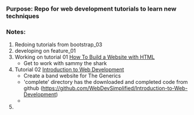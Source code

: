 ### Purpose: Repo for web development tutorials to learn new techniques
### Notes:
1) Redoing tutorials from bootstrap_03
2) developing on feature_01
3) Working on tutorial 01 [How To Build a Website with HTML](https://www.digitalocean.com/community/tutorial-series/how-to-build-a-website-with-html)
   - Get to work with sammy the shark
4) Tutorial 02 [Introduction to Web Development](https://www.youtube.com/playlist?list=PLZlA0Gpn_vH-cEDOofOujFIknfZZpIk3a)
   - Create a band website for The Generics
   - 'complete' directory has the downloaded and completed code from github (https://github.com/WebDevSimplified/Introduction-to-Web-Development)
   - 
5) 


